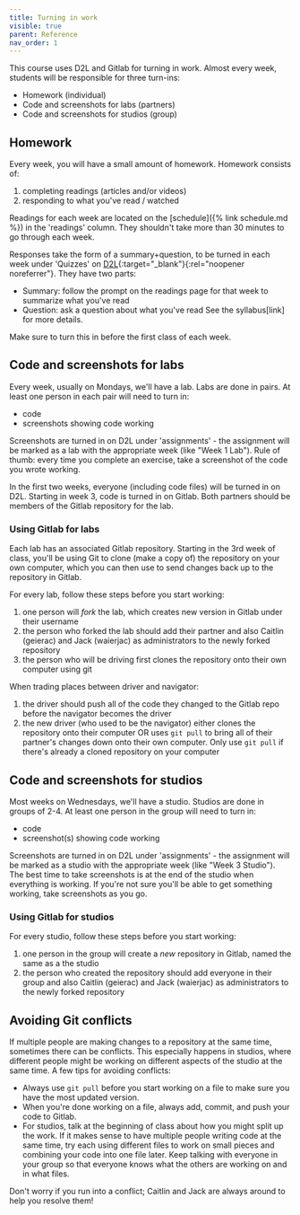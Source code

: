 ```yaml
---
title: Turning in work
visible: true
parent: Reference
nav_order: 1
---
```


This course uses D2L and Gitlab for turning in work. Almost every week, students will be responsible for three turn-ins:
* Homework (individual)
* Code and screenshots for labs (partners)
* Code and screenshots for studios (group)

## Homework

Every week, you will have a small amount of homework. Homework consists of:
1. completing readings (articles and/or videos)
2. responding to what you've read / watched

Readings for each week are located on the [schedule]({% link schedule.md %}) in the 'readings' column. They shouldn't take more than 30 minutes to go through each week.

Responses take the form of a summary+question, to be turned in each week under 'Quizzes' on [D2L](https://d2l.msu.edu/){:target="_blank"}{:rel="noopener noreferrer"}. They have two parts:
* Summary: follow the prompt on the readings page for that week to summarize what you've read
* Question: ask a question about what you've read
See the syllabus[link] for more details.

Make sure to turn this in before the first class of each week.

## Code and screenshots for labs

Every week, usually on Mondays, we'll have a lab. Labs are done in pairs. At least one person in each pair will need to turn in:
* code
* screenshots showing code working

Screenshots are turned in on D2L under 'assignments' - the assignment will be marked as a lab with the appropriate week (like "Week 1 Lab"). Rule of thumb: every time you complete an exercise, take a screenshot of the code you wrote working.

In the first two weeks, everyone (including code files) will be turned in on D2L. Starting in week 3, code is turned in on Gitlab. Both partners should be members of the Gitlab repository for the lab.

### Using Gitlab for labs

Each lab has an associated Gitlab repository. Starting in the 3rd week of class, you'll be using Git to clone (make a copy of) the repository on your own computer, which you can then use to send changes back up to the repository in Gitlab. 

For every lab, follow these steps before you start working:
1. one person will *fork* the lab, which creates new version in Gitlab under their username
2. the person who forked the lab should add their partner and also Caitlin (geierac) and Jack (waierjac) as administrators to the newly forked repository
3. the person who will be driving first clones the repository onto their own computer using git

When trading places between driver and navigator:
1. the driver should push all of the code they changed to the Gitlab repo before the navigator becomes the driver
2. the new driver (who used to be the navigator) either clones the repository onto their computer OR uses `git pull` to bring all of their partner's changes down onto their own computer. Only use `git pull` if there's already a cloned repository on your computer

## Code and screenshots for studios

Most weeks on Wednesdays, we'll have a studio. Studios are done in groups of 2-4. At least one person in the group will need to turn in:
* code
* screenshot(s) showing code working

Screenshots are turned in on D2L under 'assignments' - the assignment will be marked as a studio with the appropriate week (like "Week 3 Studio"). The best time to take screenshots is at the end of the studio when everything is working. If you're not sure you'll be able to get something working, take screenshots as you go.

### Using Gitlab for studios

For every studio, follow these steps before you start working:
1. one person in the group will create a *new* repository in Gitlab, named the same as a the studio
2. the person who created the repository should add everyone in their group and also Caitlin (geierac) and Jack (waierjac) as administrators to the newly forked repository

## Avoiding Git conflicts

If multiple people are making changes to a repository at the same time, sometimes there can be conflicts. This especially happens in studios, where different people might be working on different aspects of the studio at the same time. A few tips for avoiding conflicts:
* Always use `git pull` before you start working on a file to make sure you have the most updated version.
* When you're done working on a file, always add, commit, and push your code to Gitlab.
* For studios, talk at the beginning of class about how you might split up the work. If it makes sense to have multiple people writing code at the same time, try each using different files to work on small pieces and combining your code into one file later. Keep talking with everyone in your group so that everyone knows what the others are working on and in what files.

Don't worry if you run into a conflict; Caitlin and Jack are always around to help you resolve them! 